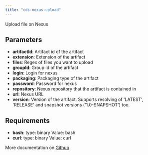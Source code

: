```yaml
---
title: "cds-nexus-upload"
---
```


Upload file on Nexus

## Parameters

* **artifactId**: Artifact id of the artifact
* **extension**: Extension of the artifact
* **files**: Regex of files you want to upload
* **groupId**: Group id of the artifact
* **login**: Login for nexus
* **packaging**: Packaging type of the artifact
* **password**: Password for nexus
* **repository**: Nexus repository that the artifact is contained in
* **url**: Nexus URL
* **version**: Version of the artifact. Supports resolving of 'LATEST', 'RELEASE' and snapshot versions ('1.0-SNAPSHOT') too.


## Requirements

* **bash**: type: binary Value: bash
* **curl**: type: binary Value: curl


More documentation on [Github](https://github.com/ovh/cds/tree/master/contrib/actions/cds-nexus-upload.yml)


